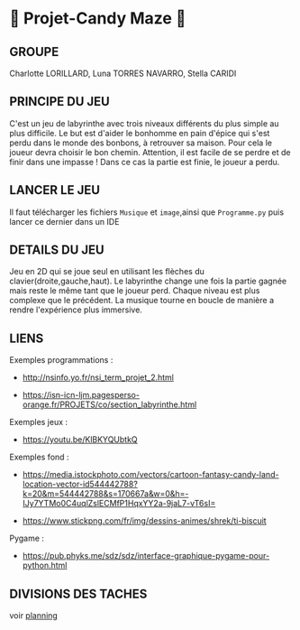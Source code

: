 # 🍬 Projet-Candy Maze 🍬

## **GROUPE**
Charlotte LORILLARD, Luna TORRES NAVARRO, Stella CARIDI

## **PRINCIPE DU JEU**
C'est un jeu de labyrinthe avec trois niveaux différents du plus simple au plus difficile. Le but est d'aider le bonhomme en pain d'épice qui s'est perdu dans le monde des bonbons, à retrouver sa maison. Pour cela le joueur devra choisir le bon chemin. Attention, il est facile de se perdre et de finir dans une impasse ! Dans ce cas la partie est finie, le joueur a perdu.

## **LANCER LE JEU**
Il faut télécharger les fichiers ```Musique``` et ```image```,ainsi que ```Programme.py``` puis lancer ce dernier dans un IDE

## **DETAILS DU JEU**
Jeu en 2D qui se joue seul en utilisant les flèches du clavier(droite,gauche,haut). Le labyrinthe change une fois la partie gagnée mais reste le même tant que le joueur perd. Chaque niveau est plus complexe que le précédent. La musique tourne en boucle de manière a rendre l'expérience plus immersive. 

## **LIENS** 
Exemples programmations : 

+ http://nsinfo.yo.fr/nsi_term_projet_2.html

+ https://isn-icn-ljm.pagesperso-orange.fr/PROJETS/co/section_labyrinthe.html

Exemples jeux : 

+ https://youtu.be/KlBKYQUbtkQ

Exemples fond :

+ https://media.istockphoto.com/vectors/cartoon-fantasy-candy-land-location-vector-id544442788?k=20&m=544442788&s=170667a&w=0&h=-IJy7YTMo0C4uqlZslECMfP1HqxYY2a-9jaL7-vT6sI=

+ https://www.stickpng.com/fr/img/dessins-animes/shrek/ti-biscuit

Pygame :

+ https://pub.phyks.me/sdz/sdz/interface-graphique-pygame-pour-python.html

## DIVISIONS DES TACHES
voir [planning](https://github.com/CLorillard/Projet-nsi-SLC/blob/main/Planning)

